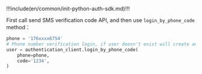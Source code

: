 !!!include(en/common/init-python-auth-sdk.md)!!!

First call send SMS verification code API, and then use `login_by_phone_code` method：

```python
phone = '176xxxx6754'
# Phone number verification login, if user doesn't exist will create an account
user = authentication_client.login_by_phone_code(
    phone=phone,
    code='1234',
)
```